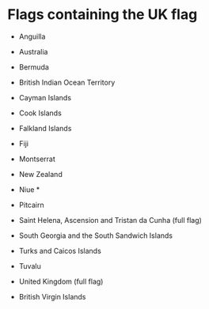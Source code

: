 # Flags containing the UK flag

- Anguilla
- Australia
- Bermuda
- British Indian Ocean Territory

- Cayman Islands
- Cook Islands

- Falkland Islands

- Fiji

- Montserrat
- New Zealand
- Niue *

- Pitcairn

- Saint Helena, Ascension and Tristan da Cunha (full flag)
- South Georgia and the South Sandwich Islands

- Turks and Caicos Islands
- Tuvalu

- United Kingdom (full flag)
- British Virgin Islands